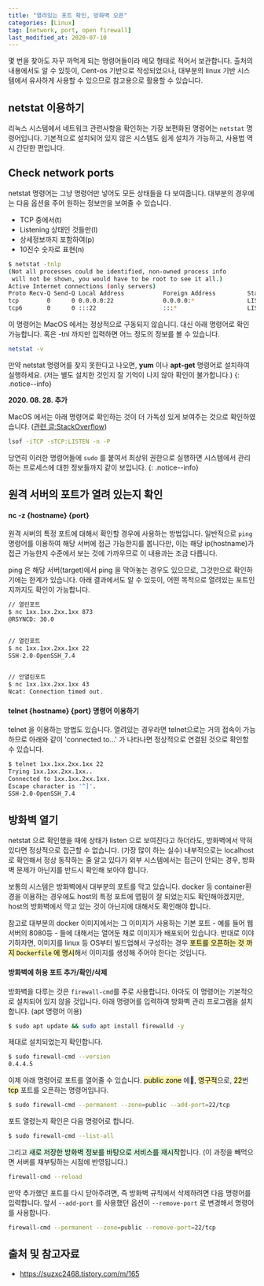 ```yaml
---
title: "열려있는 포트 확인, 방화벽 오픈"
categories: [Linux]
tag: [network, port, open firewall]
last_modified_at: 2020-07-10
---
```

몇 번을 찾아도 자꾸 까먹게 되는 명령어들이라 메모 형태로 적어서 보관합니다. 출처의 내용에서도 알 수 있듯이, Cent-os 기반으로 작성되었으나, 대부분의 linux 기반 시스템에서 유사하게 사용할 수 있으므로 참고용으로 활용할 수 있습니다. 

## netstat 이용하기

리눅스 시스템에서 네트워크 관련사항을 확인하는 가장 보편화된 명령어는 `netstat` 명령어입니다. 기본적으로 설치되어 있지 않은 시스템도 쉽게 설치가 가능하고, 사용법 역시 간단한 편입니다.

## Check network ports

netstat 명령어는 그냥 명령어만 넣어도 모든 상태들을 다 보여줍니다. 대부분의 경우에는 다음 옵션을 주어 원하는 정보만을 보여줄 수 있습니다. 

- TCP 중에서(t)
- Listening 상태인 것들만(l)
- 상세정보까지 포함하여(p)
- 10진수 숫자로 표현(n)

```sh
$ netstat -tnlp
(Not all processes could be identified, non-owned process info
 will not be shown, you would have to be root to see it all.)
Active Internet connections (only servers)
Proto Recv-Q Send-Q Local Address           Foreign Address         State       PID/Program name
tcp        0      0 0.0.0.0:22              0.0.0.0:*               LISTEN      -
tcp6       0      0 :::22                   :::*                    LISTEN      -
```

이 명령어는 MacOS 에서는 정상적으로 구동되지 않습니디. 대신 아래 명령어로 확인 가능합니다. 혹은 -tnl 까지만 입력하면 어느 정도의 정보를 볼 수 있습니다. 

```bash
netstat -v
```

만약 netstat 명령어를 찾지 못한다고 나오면, **yum** 이나 **apt-get** 명령어로 설치하여 실행하세요. (저는 별도 설치한 것인지 잘 기억이 나지 않아 확인이 불가합니다.)
{: .notice--info}

**2020. 08. 28. 추가**

MacOS 에서는 아래 명령어로 확인하는 것이 더 가독성 있게 보여주는 것으로 확인하였습니다. ([관련 글:StackOverflow](https://stackoverflow.com/questions/4421633/who-is-listening-on-a-given-tcp-port-on-mac-os-x))

```sh
lsof -iTCP -sTCP:LISTEN -n -P
```

당연히 이러한 명령어들에 `sudo` 를 붙여서 최상위 권한으로 실행하면 시스템에서 관리하는 프로세스에 대한 정보들까지 같이 보입니다. 
{: .notice--info}

## 원격 서버의 포트가 열려 있는지 확인

#### nc -z {hostname} {port}

원격 서버의 특정 포트에 대해서 확인할 경우에 사용하는 방법입니다. 일반적으로 `ping` 명령어를 이용하여 해당 서버에 접근 가능한지를 봅니다만, 이는 해당 ip(hostname)가 접근 가능한지 수준에서 보는 것에 가까우므로 이 내용과는 조금 다릅니다. 

ping 은 해당 서버(target)에서 ping 을 막아놓는 경우도 있으므로, 그것만으로 확인하기에는 한계가 있습니다. 아래 결과에서도 알 수 있듯이, 어떤 목적으로 열려있는 포트인지까지도  확인이 가능합니다.

```sh
// 열린포트
$ nc 1xx.1xx.2xx.1xx 873
@RSYNCD: 30.0
 

// 열린포트
$ nc 1xx.1xx.2xx.1xx 22
SSH-2.0-OpenSSH_7.4
 

// 안열린포트
$ nc 1xx.1xx.2xx.1xx 43
Ncat: Connection timed out.
```

#### telnet {hostname} {port} 명령어 이용하기

telnet 을 이용하는 방법도 있습니다. 열려있는 경우라면 telnet으로는 거의 접속이 가능하므로 아래와 같이 'connected to...' 가 나타나면 정상적으로 연결된 것으로 확인할 수 있습니다. 

```bash
$ telnet 1xx.1xx.2xx.1xx 22
Trying 1xx.1xx.2xx.1xx..
Connected to 1xx.1xx.2xx.1xx.
Escape character is '^]'.
SSH-2.0-OpenSSH_7.4
```

## 방화벽 열기

netstat 으로 확인했을 때에 상태가 listen 으로 보여진다고 하더라도, 방화벽에서 막혀 있다면 정상적으로 접근할 수 없습니다. (가장 많이 하는 실수) 내부적으로는 localhost 로 확인해서 정상 동작하는 줄 알고 있다가 외부 시스템에서는 접근이 안되는 경우, 방화벽 문제가 아닌지를 반드시 확인해 보아야 합니다.

보통의 시스템은 방화벽에서 대부분의 포트를 막고 있습니다. docker 등 container환경을 이용하는 경우에도 host의 특정 포트에 맵핑이 잘 되었는지도 확인해야겠지만, host의 방화벽에서 막고 있는 것이 아닌지에 대해서도 확인해야 합니다. 

참고로 대부분의 docker 이미지에서는 그 이미지가 사용하는 기본 포트 - 예를 들어 웹서버의 8080등 - 들에 대해서는 열어둔 채로 이미지가 배포되어 있습니다. 반대로 이야기하자면, 이미지를 linux 등 OS부터 빌드업해서 구성하는 경우 <mark style='background-color: #fff5b1'>포트를 오픈하는 것 까지 `Dockerfile` 에 명시</mark>해서 이미지를 생성해 주어야 한다는 것입니다. 

#### 방화벽에 허용 포트 추가/확인/삭제

방화벽을 다루는 것은 `firewall-cmd`를 주로 사용합니다. 아마도 이 명령어는 기본적으로 설치되어 있지 않을 것입니다. 아래 명령어를 입력하여 방화벽 관리 프로그램을 설치합니다. (apt 명령어 이용)

```sh
$ sudo apt update && sudo apt install firewalld -y
```

제대로 설치되었는지 확인합니다.

```sh
$ sudo firewall-cmd --version
0.4.4.5
```

이제 아래 명령어로 포트를 열어줄 수 있습니다. <mark style='background-color: #fff5b1'>public zone</mark> 에, <mark style='background-color: #fff5b1'>영구적</mark>으로, <mark style='background-color: #fff5b1'>22</mark>번 <mark style='background-color: #fff5b1'>tcp</mark> 포트를 오픈하는 명령어입니다.

```sh
$ sudo firewall-cmd --permanent --zone=public --add-port=22/tcp
```

포트 열렸는지 확인은 다음 명령어로 합니다.

```sh
$ sudo firewall-cmd --list-all
```

그리고 <mark style='background-color: #dcffe4'>새로 저장한 방화벽 정보를 바탕으로 서비스를 재시작</mark>합니다. (이 과정을 빼먹으면 서버를 재부팅하는 시점에 반영됩니다.)

```bash
firewall-cmd --reload
```

만약 추가했던 포트를 다시 닫아주려면, 즉 방화벽 규칙에서 삭제하려면 다음 명령어를 입력합니다. 앞서 `--add-port` 를 사용했던 옵션이 `--remove-port` 로 변경해서 명령어를 사용합니다.

```bash
firewall-cmd --permanent --zone=public --remove-port=22/tcp
```

## 출처 및 참고자료

- <https://suzxc2468.tistory.com/m/165>